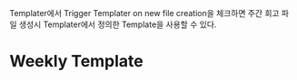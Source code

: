 Templater에서 Trigger Templater on new file creation을 체크하면 주간 회고 파일 생성시 Templater에서 정의한 Template을 사용할 수 있다.

# Weekly Template
